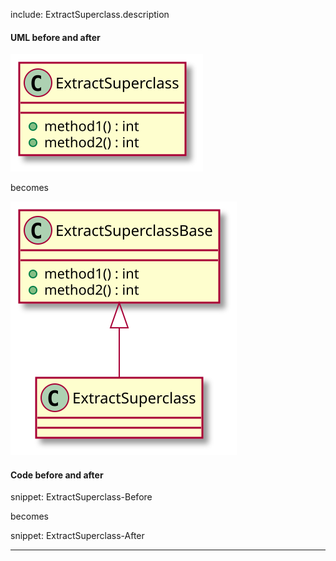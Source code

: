 
include: ExtractSuperclass.description

#### UML before and after

![ExtractSuperclass - Before](uml/Before/Extract/ExtractSuperclass.svg?raw=true)

becomes

![ExtractSuperclass - After](uml/After/Extract/ExtractSuperclass.svg?raw=true)

#### Code before and after

snippet: ExtractSuperclass-Before

becomes

snippet: ExtractSuperclass-After

-----

